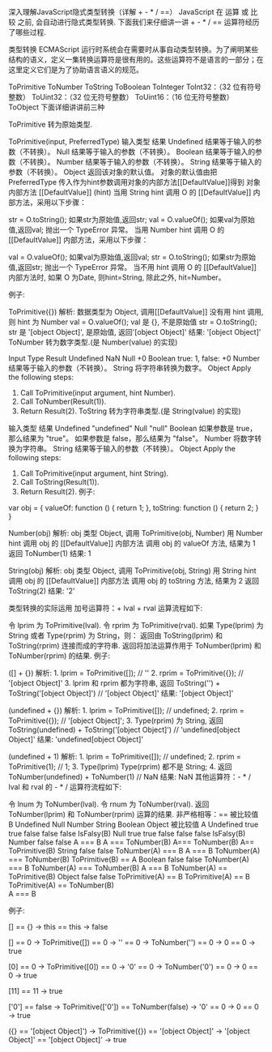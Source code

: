 深入理解JavaScript隐式类型转换（详解 + - * / ==）
JavaScript 在 运算 或 比较 之前, 会自动进行隐式类型转换. 下面我们来仔细讲一讲 + - * / == 运算符经历了哪些过程.

类型转换
ECMAScript 运行时系统会在需要时从事自动类型转换。为了阐明某些结构的语义，定义一集转换运算符是很有用的。这些运算符不是语言的一部分；在这里定义它们是为了协助语言语义的规范。

ToPrimitive
ToNumber
ToString
ToBoolean
ToInteger
ToInt32：（32 位有符号整数）
ToUint32：（32 位无符号整数）
ToUint16：（16 位无符号整数）
ToObject
下面详细讲讲前三种

ToPrimitive
转为原始类型.

ToPrimitive(input, PreferredType)
输入类型    结果
Undefined   结果等于输入的参数（不转换）。
Null    结果等于输入的参数（不转换）。
Boolean 结果等于输入的参数（不转换）。
Number  结果等于输入的参数（不转换）。
String  结果等于输入的参数（不转换）。
Object  返回该对象的默认值。
对象的默认值由把 PreferredType 传入作为hint参数调用对象的内部方法[[DefaultValue]]得到
对象内部方法 [[DefaultValue]] (hint)
当用 String hint 调用 O 的 [[DefaultValue]] 内部方法，采用以下步骤：

str = O.toString();
如果str为原始值,返回str;
val = O.valueOf();
如果val为原始值,返回val;
抛出一个 TypeError 异常。
当用 Number hint 调用 O 的 [[DefaultValue]] 内部方法，采用以下步骤：

val = O.valueOf();
如果val为原始值,返回val;
str = O.toString();
如果str为原始值,返回str;
抛出一个 TypeError 异常。
当不用 hint 调用 O 的 [[DefaultValue]] 内部方法时, 如果 O 为Date, 则hint=String, 除此之外, hit=Number。

例子:

ToPrimitive({})
解析:
    数据类型为 Object, 调用[[DefaultValue]]
    没有用 hint 调用, 则 hint 为 Number
    val = O.valueOf(); 
    val 是 {}, 不是原始值
    str = O.toString();
    str 是 '[object Object]', 是原始值, 返回'[object Object]'
结果: '[object Object]'
ToNumber
转为数字类型.(是 Number(value) 的实现)

Input Type  Result
Undefined   NaN
Null    +0
Boolean true: 1, false: +0
Number  结果等于输入的参数（不转换）。
String  将字符串转换为数字。
Object  Apply the following steps:
1. Call ToPrimitive(input argument, hint Number).
2. Call ToNumber(Result(1)).
3. Return Result(2).
ToString
转为字符串类型.(是 String(value) 的实现)

输入类型    结果
Undefined   "undefined"
Null    "null"
Boolean 如果参数是 true，那么结果为 "true"。
如果参数是 false，那么结果为 "false"。
Number  将数字转换为字符串。
String  结果等于输入的参数（不转换）。
Object  Apply the following steps:
1. Call ToPrimitive(input argument, hint String).
2. Call ToString(Result(1)).
3. Return Result(2).
例子:

var obj = {
    valueOf: function () {
        return 1;
    },
    toString: function () {
        return 2;
    }
}

Number(obj) 
解析:
    obj 类型 Object, 调用 ToPrimitive(obj, Number)
    用 Number hint 调用 obj 的 [[DefaultValue]] 内部方法
    调用 obj 的 valueOf 方法, 结果为 1
    返回 ToNumber(1)
结果: 1

String(obj) 
解析:
    obj 类型 Object, 调用 ToPrimitive(obj, String)
    用 String hint 调用 obj 的 [[DefaultValue]] 内部方法
    调用 obj 的 toString 方法, 结果为 2
    返回 ToString(2)
结果: '2'

类型转换的实际运用
加号运算符：+
lval + rval 运算流程如下:

令 lprim 为 ToPrimitive(lval).
令 rprim 为 ToPrimitive(rval).
如果 Type(lprim) 为 String 或者 Type(rprim) 为 String，则： 返回由 ToString(lprim) 和 ToString(rprim) 连接而成的字符串.
返回将加法运算作用于 ToNumber(lprim) 和 ToNumber(rprim) 的结果.
例子:

([] + {})
解析:
    1. lprim = ToPrimitive([]); // ''
    2. rprim = ToPrimitive({}); // '[object Object]'
    3. lprim 和 rprim 都为字符串, 返回 ToString('') + ToString('[object Object]') // '[object Object]'
结果: '[object Object]'

(undefined + {})
解析:
    1. lprim = ToPrimitive([]); // undefined;
    2. rprim = ToPrimitive({}); // '[object Object]';
    3. Type(rprim) 为 String, 返回 ToString(undefined) + ToString('[object Object]') // 'undefined[object Object]'
结果: 'undefined[object Object]'

(undefined + 1)
解析:
    1. lprim = ToPrimitive([]); // undefined;
    2. rprim = ToPrimitive(1); // 1;
    3. Type(lprim) Type(rprim) 都不是 String;
    4. 返回 ToNumber(undefined) + ToNumber(1) // NaN
结果: NaN
其他运算符：- * /
lval 和 rval 的 - * / 运算符流程如下:

令 lnum 为 ToNumber(lval).
令 rnum 为 ToNumber(rval).
返回 ToNumber(lprim) 和 ToNumber(rprim) 运算的结果.
非严格相等：==
被比较值 B
Undefined   Null    Number  String  Boolean Object
被比较值 A  Undefined   true    true    false   false   false   IsFalsy(B)
Null    true    true    false   false   false   IsFalsy(B)
Number  false   false   A === B A === ToNumber(B)   A=== ToNumber(B)    A== ToPrimitive(B)
String  false   false   ToNumber(A) === B   A === B ToNumber(A) === ToNumber(B) ToPrimitive(B) == A
Boolean false   false   ToNumber(A) === B   ToNumber(A) === ToNumber(B) A === B ToNumber(A) == ToPrimitive(B)
Object  false   false   ToPrimitive(A) == B ToPrimitive(A) == B ToPrimitive(A) == ToNumber(B)   
A === B

例子:

[] == {}
-> this == this
-> false

[] == 0
-> ToPrimitive([]) == 0
-> '' == 0
-> ToNumber('') == 0
-> 0 == 0
-> true

[0] == 0
-> ToPrimitive([0]) == 0
-> '0' == 0
-> ToNumber('0') == 0
-> 0 == 0
-> true

[11] == 11
-> true

['0'] == false
-> ToPrimitive(['0']) == ToNumber(false)
-> '0' == 0
-> 0 == 0
-> true

({} == '[object Object]')
-> ToPrimitive({}) == '[object Object]'
-> '[object Object]' == '[object Object]'
-> true
 